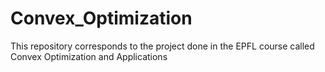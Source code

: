 # Convex_Optimization
This repository corresponds to the project done in the EPFL course called Convex Optimization and Applications
